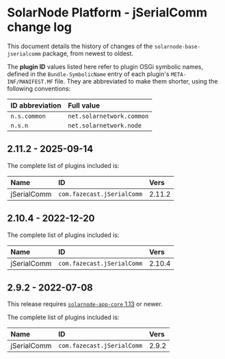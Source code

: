 # SolarNode Platform - jSerialComm change log

This document details the history of changes of the `solarnode-base-jserialcomm` package,
from newest to oldest.

The **plugin ID** values listed here refer to plugin OSGi symbolic names, defined in the
`Bundle-SymbolicName` entry of each plugin's `META-INF/MANIFEST.MF` file. They are abbreviated to
make them shorter, using the following conventions:

| ID abbreviation | Full value                |
|:----------------|:--------------------------|
| `n.s.common`    | `net.solarnetwork.common` |
| `n.s.n`         | `net.solarnetwork.node`   |

## 2.11.2 - 2025-09-14

The complete list of plugins included is:

| Name        | ID                         | Vers  |
|:------------|:---------------------------|:------|
| jSerialComm | `com.fazecast.jSerialComm` | 2.11.2 |


## 2.10.4 - 2022-12-20

The complete list of plugins included is:

| Name        | ID                         | Vers  |
|:------------|:---------------------------|:------|
| jSerialComm | `com.fazecast.jSerialComm` | 2.10.4 |


## 2.9.2 - 2022-07-08

This release requires [`solarnode-app-core` 1.13][base] or newer.

The complete list of plugins included is:

| Name        | ID                         | Vers  |
|:------------|:---------------------------|:------|
| jSerialComm | `com.fazecast.jSerialComm` | 2.9.2 |


[base]: ../../solarnode-base/debian/CHANGELOG.md
